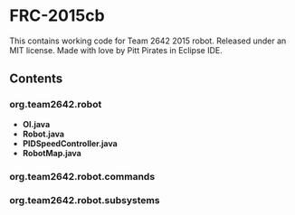 # FRC-2015cb
This contains working code for Team 2642 2015 robot. Released under an MIT license. Made with love by Pitt Pirates in Eclipse IDE.

## Contents

### org.team2642.robot
* **OI.java** 
* **Robot.java**
* **PIDSpeedController.java**
* **RobotMap.java**

### org.team2642.robot.commands

### org.team2642.robot.subsystems
